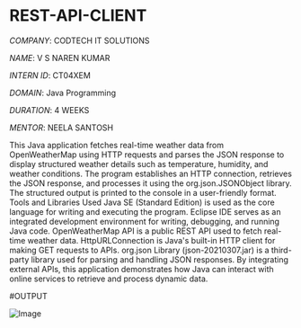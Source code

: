 # REST-API-CLIENT

*COMPANY*: CODTECH IT SOLUTIONS

*NAME*: V S NAREN KUMAR

*INTERN ID*: CT04XEM

*DOMAIN*: Java Programming

*DURATION*: 4 WEEKS

*MENTOR*: NEELA SANTOSH

This Java application fetches real-time weather data from OpenWeatherMap using HTTP requests and parses the JSON response to display structured weather details such as temperature, humidity, and weather conditions. The program establishes an HTTP connection, retrieves the JSON response, and processes it using the org.json.JSONObject library. The structured output is printed to the console in a user-friendly format. Tools and Libraries Used Java SE (Standard Edition) is used as the core language for writing and executing the program. Eclipse IDE serves as an integrated development environment for writing, debugging, and running Java code. OpenWeatherMap API is a public REST API used to fetch real-time weather data. HttpURLConnection is Java's built-in HTTP client for making GET requests to APIs. org.json Library (json-20210307.jar) is a third-party library used for parsing and handling JSON responses. By integrating external APIs, this application demonstrates how Java can interact with online services to retrieve and process dynamic data.

#OUTPUT

![Image](https://github.com/user-attachments/assets/f8d39fec-ca41-4a3e-9128-51955af8781b)
